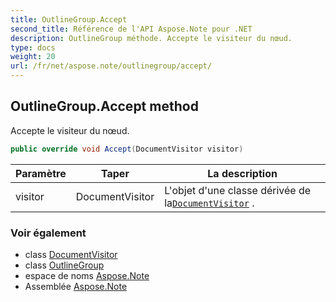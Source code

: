 ```yaml
---
title: OutlineGroup.Accept
second_title: Référence de l'API Aspose.Note pour .NET
description: OutlineGroup méthode. Accepte le visiteur du nœud.
type: docs
weight: 20
url: /fr/net/aspose.note/outlinegroup/accept/
---
```

## OutlineGroup.Accept method

Accepte le visiteur du nœud.

```csharp
public override void Accept(DocumentVisitor visitor)
```

| Paramètre | Taper | La description |
| --- | --- | --- |
| visitor | DocumentVisitor | L'objet d'une classe dérivée de la[`DocumentVisitor`](../../documentvisitor/) . |

### Voir également

* class [DocumentVisitor](../../documentvisitor/)
* class [OutlineGroup](../)
* espace de noms [Aspose.Note](../../outlinegroup/)
* Assemblée [Aspose.Note](../../../)


